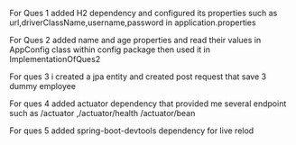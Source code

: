 
For Ques 1 added H2 dependency and configured its properties such as url,driverClassName,username,password in application.properties

For Ques 2 added name and age properties and read their values in AppConfig class within config package then used it in ImplementationOfQues2

For ques 3 i created a jpa entity and created post request that save 3 dummy employee

For ques 4 added actuator dependency that provided me several endpoint such as /actuator ,/actuator/health /actuator/bean

For ques 5 added spring-boot-devtools dependency for live relod  
